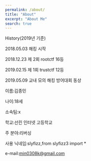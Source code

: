 ```yaml
---
permalink: /about/
title: "About"
excerpt: "About Me"
search: true
---
```


History(2019년 기준)

2018.05.03 해킹 시작

2018.12.23 제 2회 rootctf 16등

2019.02.15 제 1회 trustctf 12등

2019.05.09 교내 모의 해킹 방어대회 동상

이름:김종민

나이:18세

소속팀:x

학교:선린 인터넷 고등학교

주 분야:리버싱

사용 닉네임:slyfizz,from slyfizz3 import *

e-mail:min0308k@gmail.com



 








